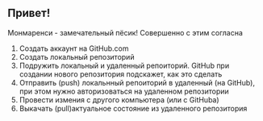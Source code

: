## Привет!

Монмаренси - замечательный пёсик! Совершенно с этим согласна

1. Создать аккаунт на GitHub.com
2. Создать локальный репозиторий
3. Подружить локальный и удаленный репоиторий. GitHub при создании нового репозитория подскажет, как это сделать
4. Отправить (push) локальнный репоиторий в удаленный (на GitHub), при этом нужно авторизоваться на удаленном репозитории
5. Провести измения с другого компьютера (или с GitHuba)
6. Выкачать (pull)актуальное состояние из удаленного репозитория